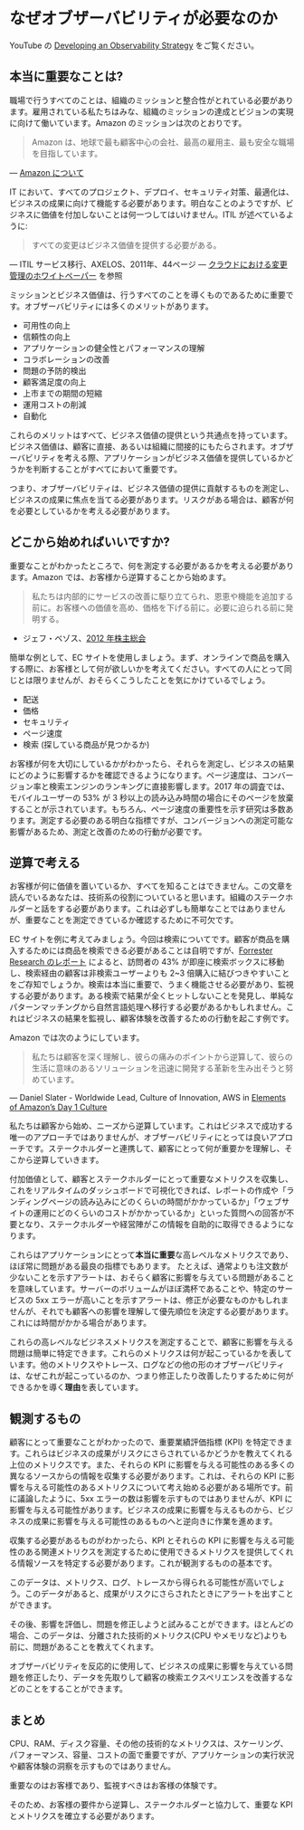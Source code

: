 # なぜオブザーバビリティが必要なのか

YouTube の [Developing an Observability Strategy](https://www.youtube.com/watch?v=Ub3ATriFapQ) をご覧ください。

## 本当に重要なことは?

職場で行うすべてのことは、組織のミッションと整合性がとれている必要があります。雇用されている私たちはみな、組織のミッションの達成とビジョンの実現に向けて働いています。Amazon のミッションは次のとおりです。

> Amazon は、地球で最も顧客中心の会社、最高の雇用主、最も安全な職場を目指しています。 

— [Amazon について](https://www.aboutamazon.com/about-us)

IT において、すべてのプロジェクト、デプロイ、セキュリティ対策、最適化は、ビジネスの成果に向けて機能する必要があります。明白なことのようですが、ビジネスに価値を付加しないことは何一つしてはいけません。ITIL が述べているように:

> すべての変更はビジネス価値を提供する必要がある。

— ITIL サービス移行、AXELOS、2011年、44ページ 
— [クラウドにおける変更管理のホワイトペーパー](https://docs.aws.amazon.com/whitepapers/latest/change-management-in-the-cloud/change-management-in-the-cloud.html) を参照

ミッションとビジネス価値は、行うすべてのことを導くものであるために重要です。オブザーバビリティには多くのメリットがあります。

- 可用性の向上
- 信頼性の向上  
- アプリケーションの健全性とパフォーマンスの理解 
- コラボレーションの改善
- 問題の予防的検出
- 顧客満足度の向上
- 上市までの期間の短縮
- 運用コストの削減
- 自動化

これらのメリットはすべて、ビジネス価値の提供という共通点を持っています。ビジネス価値は、顧客に直接、あるいは組織に間接的にもたらされます。オブザーバビリティを考える際、アプリケーションがビジネス価値を提供しているかどうかを判断することがすべてにおいて重要です。

つまり、オブザーバビリティは、ビジネス価値の提供に貢献するものを測定し、ビジネスの成果に焦点を当てる必要があります。リスクがある場合は、顧客が何を必要としているかを考える必要があります。

## どこから始めればいいですか?

重要なことがわかったところで、何を測定する必要があるかを考える必要があります。Amazon では、お客様から逆算することから始めます。

> 私たちは内部的にサービスの改善に駆り立てられ、恩恵や機能を追加する前に。お客様への価値を高め、価格を下げる前に。必要に迫られる前に発明する。

- ジェフ・ベゾス、[2012 年株主総会](https://s2.q4cdn.com/299287126/files/doc_financials/annual/2012-Shareholder-Letter.pdf)

簡単な例として、EC サイトを使用しましょう。まず、オンラインで商品を購入する際に、お客様として何が欲しいかを考えてください。すべての人にとって同じとは限りませんが、おそらくこうしたことを気にかけているでしょう。

- 配送
- 価格
- セキュリティ 
- ページ速度
- 検索 (探している商品が見つかるか)

お客様が何を大切にしているかがわかったら、それらを測定し、ビジネスの結果にどのように影響するかを確認できるようになります。ページ速度は、コンバージョン率と検索エンジンのランキングに直接影響します。2017 年の調査では、モバイルユーザーの 53% が 3 秒以上の読み込み時間の場合にそのページを放棄することが示されています。もちろん、ページ速度の重要性を示す研究は多数あります。測定する必要のある明白な指標ですが、コンバージョンへの測定可能な影響があるため、測定と改善のための行動が必要です。

## 逆算で考える

お客様が何に価値を置いているか、すべてを知ることはできません。この文章を読んでいるあなたは、技術系の役割についていると思います。組織のステークホルダーと話をする必要があります。これは必ずしも簡単なことではありませんが、重要なことを測定できているか確認するために不可欠です。

EC サイトを例に考えてみましょう。今回は検索についてです。顧客が商品を購入するためには商品を検索できる必要があることは自明ですが、[Forrester Research のレポート](https://www.forrester.com/report/MustHave+eCommerce+Features/-/E-RES89561) によると、訪問者の 43% が即座に検索ボックスに移動し、検索経由の顧客は非検索ユーザーよりも 2~3 倍購入に結びつきやすいことをご存知でしょうか。検索は本当に重要で、うまく機能させる必要があり、監視する必要があります。ある検索で結果が全くヒットしないことを発見し、単純なパターンマッチングから自然言語処理へ移行する必要があるかもしれません。これはビジネスの結果を監視し、顧客体験を改善するための行動を起こす例です。  

Amazon では次のようにしています。

> 私たちは顧客を深く理解し、彼らの痛みのポイントから逆算して、彼らの生活に意味のあるソリューションを迅速に開発する革新を生み出そうと努めています。

— Daniel Slater - Worldwide Lead, Culture of Innovation, AWS in [Elements of Amazon’s Day 1 Culture](https://aws.amazon.com/executive-insights/content/how-amazon-defines-and-operationalizes-a-day-1-culture/)

私たちは顧客から始め、ニーズから逆算しています。これはビジネスで成功する唯一のアプローチではありませんが、オブザーバビリティにとっては良いアプローチです。ステークホルダーと連携して、顧客にとって何が重要かを理解し、そこから逆算していきます。  

付加価値として、顧客とステークホルダーにとって重要なメトリクスを収集し、これをリアルタイムのダッシュボードで可視化できれば、レポートの作成や「ランディングページの読み込みにどのくらいの時間がかかっているか」「ウェブサイトの運用にどのくらいのコストがかかっているか」といった質問への回答が不要となり、ステークホルダーや経営陣がこの情報を自助的に取得できるようになります。  

これらはアプリケーションにとって**本当に重要**な高レベルなメトリクスであり、ほぼ常に問題がある最良の指標でもあります。 たとえば、通常よりも注文数が少ないことを示すアラートは、おそらく顧客に影響を与えている問題があることを意味しています。サーバーのボリュームがほぼ満杯であることや、特定のサービスの 5xx エラーが高いことを示すアラートは、修正が必要なものかもしれませんが、それでも顧客への影響を理解して優先順位を決定する必要があります。これには時間がかかる場合があります。  

これらの高レベルなビジネスメトリクスを測定することで、顧客に影響を与える問題は簡単に特定できます。これらのメトリクスは何が起こっているかを表しています。他のメトリクスやトレース、ログなどの他の形のオブザーバビリティは、なぜこれが起こっているのか、つまり修正したり改善したりするために何ができるかを導く**理由**を表しています。

## 観測するもの

顧客にとって重要なことがわかったので、重要業績評価指標 (KPI) を特定できます。これらはビジネスの成果がリスクにさらされているかどうかを教えてくれる上位のメトリクスです。また、それらの KPI に影響を与える可能性のある多くの異なるソースからの情報を収集する必要があります。これは、それらの KPI に影響を与える可能性のあるメトリクスについて考え始める必要がある場所です。前に議論したように、5xx エラーの数は影響を示すものではありませんが、KPI に影響を与える可能性があります。ビジネスの成果に影響を与えるものから、ビジネスの成果に影響を与える可能性のあるものへと逆向きに作業を進めます。

収集する必要があるものがわかったら、KPI とそれらの KPI に影響を与える可能性のある関連メトリクスを測定するために使用できるメトリクスを提供してくれる情報ソースを特定する必要があります。これが観測するものの基本です。

このデータは、メトリクス、ログ、トレースから得られる可能性が高いでしょう。このデータがあると、成果がリスクにさらされたときにアラートを出すことができます。

その後、影響を評価し、問題を修正しようと試みることができます。ほとんどの場合、このデータは、分離された技術的メトリクス(CPU やメモリなど)よりも前に、問題があることを教えてくれます。

オブザーバビリティを反応的に使用して、ビジネスの成果に影響を与えている問題を修正したり、データを先取りして顧客の検索エクスペリエンスを改善するなどのことをすることができます。

## まとめ

CPU、RAM、ディスク容量、その他の技術的なメトリクスは、スケーリング、パフォーマンス、容量、コストの面で重要ですが、アプリケーションの実行状況や顧客体験の洞察を示すものではありません。

重要なのはお客様であり、監視すべきはお客様の体験です。

そのため、お客様の要件から逆算し、ステークホルダーと協力して、重要な KPI とメトリクスを確立する必要があります。
